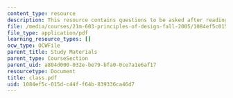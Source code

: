 ```yaml
---
content_type: resource
description: This resource contains questions to be asked after reading the play.
file: /media/courses/21m-603-principles-of-design-fall-2005/1084ef5c015dc44ff64b839336ca46d7_class.pdf
file_type: application/pdf
learning_resource_types: []
ocw_type: OCWFile
parent_title: Study Materials
parent_type: CourseSection
parent_uid: a804d000-032e-be79-bfa0-0ce7a1e6af17
resourcetype: Document
title: class.pdf
uid: 1084ef5c-015d-c44f-f64b-839336ca46d7
---
```

